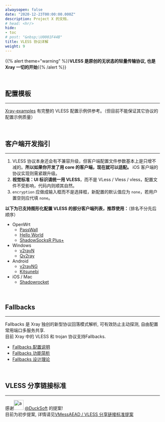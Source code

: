 ```yaml
---
alwaysopen: false
date: "2020-12-23T00:00:00.000Z"
description: Project X 的文档.
# head: <hr/>
hide:
- toc
# post: "&nbsp;\U0001F44B"
title: VLESS 协议详解
weight: 9
---
```


{{% alert theme="warning" %}}**VLESS 是原创的无状态的轻量传输协议, 也是 Xray 一切的开始**{{% /alert %}}

<br />

## 配置模板
---

[Xray-examples](https://github.com/xtls/Xray-examples) 有完整的 VLESS 配置示例供参考。（但目前不能保证其它协议的配置示例质量）

</br>

## 客户端开发指引
---
1. VLESS 协议本身还会有不兼容升级，但客户端配置文件参数基本上是只增不减的。**所以如果你开发了用 core 的客户端，现在就可以适配。** iOS 客户端的协议实现则需紧跟升级。
2. **视觉标准：UI 标识请统一用 VLESS**，而不是 VLess / Vless / vless，配置文件不受影响，代码内则顺其自然。
3. `encryption` 应做成输入框而不是选择框，新配置的默认值应为 `none`，若用户置空则应代填 `none`。

**以下为已支持图形化配置 VLESS 的部分客户端列表，推荐使用：**（排名不分先后顺序）

- OpenWrt
  - [PassWall](https://github.com/xiaorouji/openwrt-passwall)
  - [Hello World](https://github.com/jerrykuku/luci-app-vssr)
  - [ShadowSocksR Plus+](https://github.com/fw876/helloworld)
- Windows
  - [v2rayN](https://github.com/2dust/v2rayN)
  - [Qv2ray](https://github.com/Qv2ray/Qv2ray)
- Android
  - [v2rayNG](https://github.com/2dust/v2rayNG)
  - [Kitsunebi](https://github.com/rurirei/Kitsunebi/tree/release_xtls)
- iOS / Mac
  - [Shadowrocket](https://apps.apple.com/app/shadowrocket/id932747118)

</br>

## Fallbacks
---
Fallbacks 是 Xray 独创的新型协议回落模式解析, 可有效防止主动探测, 自由配置常用端口多服务共享.<br>
目前 Xray 中的 VLESS 和 trojan 协议支持Fallbacks.
- [Fallbacks 配置说明](../fallback/#fallbacks-配置)
- [Fallbacks 功能简析]()
- [Fallbacks 设计理论](../fallback/#fallbacks-设计理论)

</br>

## VLESS 分享链接标准
---
感谢<img src="https://avatars2.githubusercontent.com/u/7822648?s=32" width="32px" height="32px" alt="a"/> [@DuckSoft](https://github.com/DuckSoft) 的提案!<br>
目前为初步提案, 详情请见[VMessAEAD / VLESS 分享链接标准提案](https://github.com/XTLS/Xray-core/issues/91)
